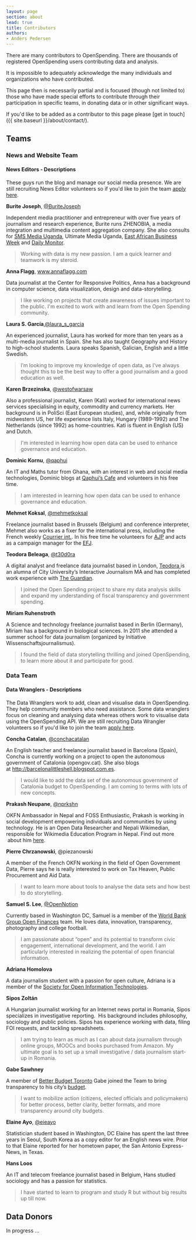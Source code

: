 ```yaml
---
layout: page
section: about
lead: true
title: Contributors
authors:
- Anders Pedersen
---
```


There are many contributors to OpenSpending. There are thousands of registered OpenSpending users contributing data and analysis.

It is impossible to adequately acknowledge the many individuals and organizations who have contributed.

This page then is necessarily partial and is focused (though not limited to) those who have made special efforts to contribute through their participation in specific teams, in donating data or in other significant ways.

If you'd like to be added as a contributor to this page please [get in touch]({{ site.baseurl }}/about/contact/).

## Teams

### News and Website Team

#### News Editors - Descriptions

These guys run the blog and manage our social media presence. We are
still recruiting News Editor volunteers so if you'd like to join the
team <a
href="http://community.openspending.org/contribute/web/#Sign_up">apply
here</a>.

<strong>Burite Joseph</strong>, <a href="https://twitter.com/BuriteJoseph">@BuriteJoseph</a>

Independent media practitioner and entrepreneur with over five years
of journalism and research experience, Burite runs ZHENOBIA, a media
integration and multimedia content aggregation company. She also
consults for <a href="http://www.smsmedia.ug">SMS Media Uganda</a>,
Ultimate Media Uganda, <a href="http://www.busiweek.com">East African
Business Week</a> and <a href="http://www.dailymonitor.co.ug">Daily
Monitor</a>.

<blockquote>
Working with data is my new passion. I am a quick learner and teamwork is my steroid.
</blockquote>

<strong>Anna Flagg</strong>, <a href="http://www.annaflagg.com">www.annaflagg.com</a>

Data journalist at the Center for Responsive Politics, Anna has a background in computer science, data visualization, design and data-storytelling.

<blockquote>
I like working on projects that create awareness of issues important to the public. I'm excited to work with and learn from the Open Spending community.

</blockquote>
<strong>Laura S. García</strong>,<a href="https://twitter.com/Laura_S_Garcia">@laura_s_garcia</a>

An experienced journalist, Laura has worked for more than ten years as a multi-media journalist in Spain. She has also taught Geography and History to high-school students. Laura speaks Spanish, Galician, English and a little Swedish.

<blockquote>
I’m looking to improve my knowledge of open data, as I’ve always thought this to be the best way to offer a good journalism and a good education as well.

</blockquote>
<strong>Karen Brzezinska</strong>, <a href="https://twitter.com/westofwarsaw">@westofwarsaw</a>

Also a professional journalist, Karen (Kati) worked for international news services specialising in equity, commodity and currency markets. Her background is in PoliSci (East European studies), and, while originally from midwestern US, her life experience lists Italy, Hungary (1989-1992) and The Netherlands (since 1992) as home-countries. Kati is fluent in English (US) and Dutch.

<blockquote>
I'm interested in learning how open data can be used to enhance governance and education.

</blockquote>
<strong>Dominic Kornu</strong>, <a href="https://twitter.com/Qaphui">@qaphui</a>

An IT and Maths tutor from Ghana, with an interest in web and social media technologies, Dominic blogs at <a href="http://dominicmary.blogspot.com">Qaphui’s Cafe</a> and volunteers in his free time.

<blockquote>
I am interested in learning how open data can be used to enhance governance and education.

</blockquote>
<strong>Mehmet Koksal</strong>, <a href="https://twitter.com/mehmetkoksal">@mehmetkoksal</a>

Freelance journalist based in Brussels (Belgium) and conference interpreter, Mehmet also works as a fixer for the international press, including the French weekly <a href="http://www.courrierinternational.com/">Courrier int.</a>. In his free time he volunteers for <a href="http://www.ajp.be/">AJP</a> and acts as a campaign manager for the <a href="http://europe.ifj.org/en/pages/turkey-campaign-set-journalists-free">EFJ</a>.

<strong>Teodora Beleaga</strong>, <a href="https://twitter.com/t30d0ra">@t30d0ra</a>

A digital analyst and freelance data journalist based in London, <a href="http://teodorabeleaga.com">Teodora </a>is an alumna of City University’s Interactive Journalism MA and has completed work experience with <a href="http://www.theguardian.com/profile/teodora-beleaga">The Guardian</a>.

<blockquote>
I joined the Open Spending project to share my data analysis skills and expand my understanding of fiscal transparency and government spending.

</blockquote>
<strong>Miriam Ruhenstroth</strong>

A Science and technology freelance journalist based in Berlin (Germany), Miriam has a background in biological sciences. In 2011 she attended a summer school for data journalism (organized by Initiative Wissenschaftsjournalismus).

<blockquote>
I found the field of data storytelling thrilling and joined OpenSpending, to learn more about it and participate for good.

</blockquote>

### Data Team


#### Data Wranglers - Descriptions

The Data Wranglers work to add, clean and visualise data in OpenSpending. They help community members who need assistance. Some data wranglers focus on cleaning and analysing data whereas others work to visualise data using the OpenSpending API. We are still recruiting Data Wrangler volunteers so if you'd like to join the team <a href="http://community.openspending.org/contribute/data/#Official_sign_up">apply here</a>.

<strong>Concha Catalan</strong>, <a href="https://twitter.com/conchacatalan">@conchacatalan</a>

An English teacher and freelance journalist based in Barcelona (Spain), Concha is currently working on a project to open the autonomous government of Catalonia (opengov.cat). She also blogs at <a href="http://barcelonalittleshell.blogspot.com.es">http://barcelonalittleshell.blogspot.com.es</a>.

<blockquote>
I would like to add the data set of the autonomous government of Catalonia budget to OpenSpending. I am coming to terms with lots of new concepts.

</blockquote>
<strong>Prakash Neupane</strong>, <a href="https://twitter.com/nprkshn">@nprkshn</a>

OKFN Ambassador in Nepal and FOSS Enthusiastic, Prakash is working in social development empowering individuals and communities by using technology. He is an Open Data Researcher and Nepali Wikimedian, responsible for Wikimedia Education Program in Nepal. Find out more  about him <a href="http://www.prakashneupane.com.np/about-me">here</a>.

<strong>Pierre Chrzanowski</strong>, @piezanowski

A member of the French OKFN working in the field of Open Government Data, Pierre says he is really interested to work on Tax Heaven, Public Procurement and Aid Data.

<blockquote>
I want to learn more about tools to analyse the data sets and how best to do storytelling.

</blockquote>
<strong>Samuel S. Lee</strong>, <a href="https://twitter.com/OpenNotion">@OpenNotion</a>

Currently based in Washington DC, Samuel is a member of the <a href="https://finances.worldbank.org">World Bank Group Open Finances</a> team. He loves data, innovation, transparency, photography and college football.

<blockquote>
I am passionate about “open” and its potential to transform civic engagement, international development, and the world. I am particularly interested in realizing the potential of open financial information.

</blockquote>
<strong>Adriana Homolova</strong>

A data journalism student with a passion for open culture, Adriana is a member of the <a href="http://soit.sk">Society for Open Information Technologies</a>.

<strong>Sipos Zoltán</strong>

A Hungarian journalist working for an Internet news portal in Romania, Sipos specializes in investigative reporting.  His background includes philosophy, sociology and public policies. Sipos has experience working with data, filing FOI requests, and tackling spreadsheets.

<blockquote>
I am trying to learn as much as I can about data journalism through online groups, MOOCs and books purchased from Amazon. My ultimate goal is to set up a small investigative / data journalism start-up in Romania.
</blockquote>

<strong>Gabe Sawhney</strong>

A member of <a href="http://betterbudget.ca">Better Budget
Toronto</a> Gabe joined the Team to bring transparency to his
city’s <a
href="http://spacing.ca/toronto/2012/12/10/lorinc-building-a-better-budget-at-city-hall/">budget</a>.

<blockquote>
I want to mobilize action (citizens, elected officials and policymakers) for better process, better clarity, better formats, and more transparency around city budgets.
</blockquote>

<strong>Elaine Ayo</strong>, <a href="https://twitter.com/eieayo">@eieayo</a>

Statistician student based in Washington, DC Elaine has spent the last
three years in Seoul, South Korea as a copy editor for an English news
wire. Prior to that Elaine reported for her hometown paper, the San
Antonio Express-News, in Texas.

<strong>Hans Loos</strong>

An IT and telecom freelance journalist based in Belgium, Hans studied
sociology and has a passion for statistics.

<blockquote>
I have started to learn to program and study R but without big results up till now.
</blockquote>

## Data Donors

In progress ...
